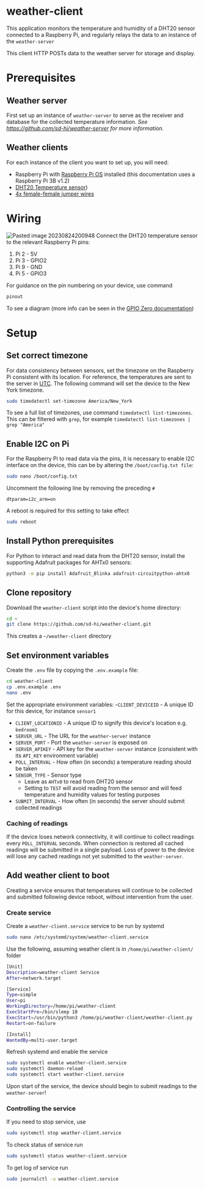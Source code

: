 # weather-client
This application monitors the temperature and humidity of a DHT20 sensor connected to a Raspberry Pi, and regularly relays the data to an instance of the `weather-server`

This client HTTP POSTs data to the weather server for storage and display.
# Prerequisites
## Weather server
First set up an instance of `weather-server` to serve as the receiver and database for the collected temperature information.
*See https://github.com/sd-hi/weather-server for more information.*
## Weather clients
For each instance of the client you want to set up, you will need:
- Raspberry Pi with [Raspberry Pi OS](https://www.raspberrypi.com/software/) installed (this documentation uses a Raspberry Pi 3B v1.2)
- [DHT20 Temperature sensor](https://www.adafruit.com/product/5183))
- [4x female-female jumper wires](https://www.adafruit.com/product/1951)
# Wiring
![Pasted image 20230824200948](https://github.com/sd-hi/weather-client/assets/96883126/78854679-588b-4c22-9582-4867e840bc4b)
Connect the DHT20 temperature sensor to the relevant Raspberry Pi pins:
1. Pi 2 - 5V
2. Pi 3 - GPIO2
3. Pi 9 - GND
4. Pi 5 - GPIO3

For guidance on the pin numbering on your device, use command
```bash
pinout
```
To see a diagram (more info can be seen in the [GPIO Zero documentation](https://gpiozero.readthedocs.io/en/stable/cli_tools.html))
# Setup
## Set correct timezone
For data consistency between sensors, set the timezone on the Raspberry Pi consistent with its location. For reference, the temperatures are sent to the server in [UTC](https://en.wikipedia.org/wiki/Coordinated_Universal_Time).
The following command will set the device to the New York timezone.
```bash
sudo timedatectl set-timezone America/New_York
```
To see a full list of timezones, use command `timedatectl list-timezones`. This can be filtered with `grep`, for example `timedatectl list-timezones | grep "America"`
## Enable I2C on Pi
For the Raspberry Pi to read data via the pins, it is necessary to enable I2C interface on the device, this can be by altering the `/boot/config.txt file`:
```bash
sudo nano /boot/config.txt
```
Uncomment the following line by removing the preceding `#`
```
dtparam=i2c_arm=on
```
A reboot is required for this setting to take effect
```bash
sudo reboot
```
## Install Python prerequisites
For Python to interact and read data from the DHT20 sensor, install the supporting Adafruit packages for AHTx0 sensors:
```bash
python3 -m pip install Adafruit_Blinka adafruit-circuitpython-ahtx0
```
## Clone repository
Download the `weather-client` script into the device's home directory:
```bash
cd ~
git clone https://github.com/sd-hi/weather-client.git
```
This creates a `~/weather-client` directory
## Set environment variables
Create the `.env` file by copying the `.env.example` file:
```bash
cd weather-client
cp .env.example .env
nano .env
```
Set the appropriate environment variables:
-`CLIENT_DEVICEID` - A unique ID for this device, for instance `sensor1`
- `CLIENT_LOCATIONID` - A unique ID to signify this device's location e.g. `bedroom1`
- `SERVER_URL` - The URL for the `weather-server` instance
- `SERVER_PORT` - Port the `weather-server` is exposed on
- `SERVER_APIKEY` - API key for the `weather-server` instance (consistent with its `API_KEY` environment variable)
- `POLL_INTERVAL` - How often (in seconds) a temperature reading should be taken
- `SENSOR_TYPE` - Sensor type
	- Leave as `AHTx0` to read from DHT20 sensor
	- Setting to `TEST` will avoid reading from the sensor and will feed temperature and humidity values for testing purposes
- `SUBMIT_INTERVAL` - How often (in seconds) the server should submit collected readings
### Caching of readings
If the device loses network connectivity, it will continue to collect readings every `POLL_INTERVAL` seconds. When connection is restored all cached readings will be submitted in a single payload. Loss of power to the device will lose any cached readings not yet submitted to the `weather-server`.
## Add weather client to boot
Creating a service ensures that temperatures will continue to be collected and submitted following device reboot, without intervention from the user.
### Create service
Create a `weather-client.service` service to be run by systemd
```bash
sudo nano /etc/systemd/system/weather-client.service
```
Use the following, assuming weather client is in `/home/pi/weather-client/` folder
```bash
[Unit]
Description=weather-client Service
After=network.target

[Service]
Type=simple
User=pi
WorkingDirectory=/home/pi/weather-client
ExecStartPre=/bin/sleep 10
ExecStart=/usr/bin/python3 /home/pi/weather-client/weather-client.py
Restart=on-failure

[Install]
WantedBy=multi-user.target
```
Refresh systemd and enable the service
```bash
sudo systemctl enable weather-client.service
sudo systemctl daemon-reload
sudo systemctl start weather-client.service
```
Upon start of the service, the device should begin to submit readings to the `weather-server`!
### Controlling the service
If you need to stop service, use
```bash
sudo systemctl stop weather-client.service
```
To check status of service run
```bash
sudo systemctl status weather-client.service
```
To get log of service run
```bash
sudo journalctl -u weather-client.service
```
